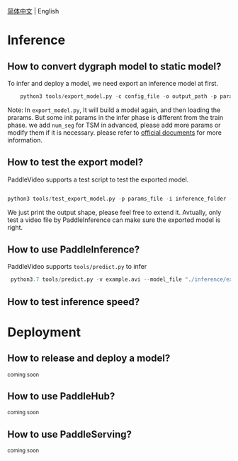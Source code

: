 [简体中文](../../zh-CN/tutorials/deployment.md) | English

# Inference

## How to convert dygraph model to static model?
To infer and deploy a model, we need export an inference model at first.

```python
    python3 tools/export_model.py -c config_file -o output_path -p params_file
```

Note: In `export_model.py`, It will build a model again, and then loading the prarams. But some init params in the infer phase is different from the train phase.
we add `num_seg` for TSM in advanced, please add more params or modify them if it is necessary.
please refer to [official documents](https://www.paddlepaddle.org.cn/documentation/docs/zh/develop/guides/04_dygraph_to_static/index_cn.html) for more information.

## How to test the export model?

PaddleVideo supports a test script to test the exported model.

```python

python3 tools/test_export_model.py -p params_file -i inference_folder -c config_file
```

We just print the output shape, please feel free to extend it. Avtually, only test a video file by PaddleInference can make sure the exported model is right.

## How to use PaddleInference?
PaddleVideo supports ```tools/predict.py``` to infer

```python
 python3.7 tools/predict.py -v example.avi --model_file "./inference/example.pdmodel" --param    s_file "./inference/example.pdiparams" --enable_benchmark=False --model="example" --num_seg=8
 ```

## How to test inference speed?


# Deployment

## How to release and deploy a model?
<sup> coming soon</sup>

## How to use PaddleHub?
<sup> coming soon</sup>

## How to use PaddleServing?
<sup> coming soon</sup>
